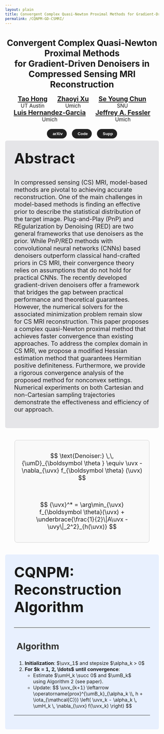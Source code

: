 ```yaml
---
layout: plain
title: Convergent Complex Quasi-Newton Proximal Methods for Gradient-Driven Denoisers in Compressed Sensing MRI Reconstruction
permalink: /CQNPM-GD-CSMRI/
---
```


<!-- MathJax config with macros -->
<script>
MathJax = {
  tex: {
    macros: {
    bm: ["\\boldsymbol{#1}", 1],
    uva: "\\boldsymbol{\\mathrm{a}}",
    uvb: "\\boldsymbol{\\mathrm{b}}",
    uvc: "\\boldsymbol{\\mathrm{c}}",
    uvd: "\\boldsymbol{\\mathrm{d}}",
    uve: "\\boldsymbol{\\mathrm{e}}",
    uvf: "\\boldsymbol{\\mathrm{f}}",
    uvg: "\\boldsymbol{\\mathrm{g}}",
    uvh: "\\boldsymbol{\\mathrm{h}}",
    uvi: "\\boldsymbol{\\mathrm{i}}",
    uvj: "\\boldsymbol{\\mathrm{j}}",
    uvk: "\\boldsymbol{\\mathrm{k}}",
    uvl: "\\boldsymbol{\\mathrm{l}}",
    uvm: "\\boldsymbol{\\mathrm{m}}",
    uvn: "\\boldsymbol{\\mathrm{n}}",
    uvo: "\\boldsymbol{\\mathrm{o}}",
    uvp: "\\boldsymbol{\\mathrm{p}}",
    uvq: "\\boldsymbol{\\mathrm{q}}",
    uvr: "\\boldsymbol{\\mathrm{r}}",
    uvs: "\\boldsymbol{\\mathrm{s}}",
    uvt: "\\boldsymbol{\\mathrm{t}}",
    uvu: "\\boldsymbol{\\mathrm{u}}",
    uvv: "\\boldsymbol{\\mathrm{v}}",
    uvw: "\\boldsymbol{\\mathrm{w}}",
    uvx: "\\boldsymbol{\\mathrm{x}}",
    uvy: "\\boldsymbol{\\mathrm{y}}",
    uvz: "\\boldsymbol{\\mathrm{z}}",
    
    umA: "\\boldsymbol{\\mathrm{A}}",
    umB: "\\boldsymbol{\\mathrm{B}}",
    umC: "\\boldsymbol{\\mathrm{C}}",
    umD: "\\boldsymbol{\\mathrm{D}}",
    umE: "\\boldsymbol{\\mathrm{E}}",
    umF: "\\boldsymbol{\\mathrm{F}}",
    umG: "\\boldsymbol{\\mathrm{G}}",
    umH: "\\boldsymbol{\\mathrm{H}}",
    umI: "\\boldsymbol{\\mathrm{I}}",
    umJ: "\\boldsymbol{\\mathrm{J}}",
    umK: "\\boldsymbol{\\mathrm{K}}",
    umL: "\\boldsymbol{\\mathrm{L}}",
    umM: "\\boldsymbol{\\mathrm{M}}",
    umN: "\\boldsymbol{\\mathrm{N}}",
    umO: "\\boldsymbol{\\mathrm{O}}",
    umP: "\\boldsymbol{\\mathrm{P}}",
    umQ: "\\boldsymbol{\\mathrm{Q}}",
    umR: "\\boldsymbol{\\mathrm{R}}",
    umS: "\\boldsymbol{\\mathrm{S}}",
    umT: "\\boldsymbol{\\mathrm{T}}",
    umU: "\\boldsymbol{\\mathrm{U}}",
    umV: "\\boldsymbol{\\mathrm{V}}",
    umW: "\\boldsymbol{\\mathrm{W}}",
    umX: "\\boldsymbol{\\mathrm{X}}",
    umY: "\\boldsymbol{\\mathrm{Y}}",
    umZ: "\\boldsymbol{\\mathrm{Z}}"
    
    

    }
  }
};
</script>

<!-- MathJax CDN (place at top of the markdown page) -->
<script src="https://polyfill.io/v3/polyfill.min.js?features=es6"></script>
<script id="MathJax-script" async
  src="https://cdn.jsdelivr.net/npm/mathjax@3/es5/tex-mml-chtml.js"></script>


<h1 style="text-align: center;" class="big-title">Convergent Complex Quasi-Newton Proximal Methods <br> for Gradient-Driven Denoisers in Compressed Sensing MRI Reconstruction</h1>

<div style="text-align: center;" class="big-title">

  <div style="display: inline-block; margin: 0 1em;">
  <a href="https://hongtao-argmin.github.io" style="font-size: 1.5em; font-weight: bold;">Tao Hong</a> <br> 
  <span style="font-size: 1.2em;">UT Austin</span>
    </div>
  
  <div style="display: inline-block; margin: 0 1em;">
  <a href="#" style="font-size: 1.5em; font-weight: bold;">Zhaoyi Xu </a> <br>
  <span style="font-size: 1.2em;">Umich</span>
  </div>
  
  <div style="display: inline-block; margin: 0 1em;">
  <a href="https://icl.snu.ac.kr" style="font-size: 1.5em; font-weight: bold;">Se Young Chun</a><br>
  <span style="font-size: 1.2em;">SNU</span>
  </div>
  
  <div style="display: inline-block; margin: 0 1em;">
  <a href="#" style="font-size: 1.5em; font-weight: bold;">Luis Hernandez-Garcia</a> <br>
  <span style="font-size: 1.2em;">Umich</span>

  </div>
  
  <div style="display: inline-block; margin: 0 1em;">
 <a href="https://web.eecs.umich.edu/~fessler/" style="font-size: 1.5em; font-weight: bold;">Jeffrey A. Fessler</a><br>
 <span style="font-size: 1.2em;">Umich</span>
  </div>
  
</div>


  <!-- Font Awesome for icons -->
<link rel="stylesheet" href="https://cdnjs.cloudflare.com/ajax/libs/font-awesome/6.5.0/css/all.min.css">

<!-- Button container -->
<div style="text-align: center; margin-top: 1em;">

  <a href="https://arxiv.org" class="button-pill">
    <i class="fas fa-arrow-up-right-from-square"></i> arXiv
  </a>


  <a href="https://github.com/hongtao-argmin/CQNPM-GDD-CS-MRI-Reco?tab=readme-ov-file" class="button-pill">
    <i class="fab fa-github"></i> Code
  </a>


  <a href="https://www.dropbox.com/scl/fi/n2mjgmpvch1l9obhuzc23/SM_CQNPMGDenoiser.pdf?rlkey=ujwr3rgswoc3kwofdaofr839r&st=cuosyo9g&dl=0" class="button-pill">
    <i class="fas fa-arrow-up-right-from-square"></i>  Supp
  </a>

</div>

<!-- Button style -->
<style>
.button-pill {
  display: inline-block;
  margin: 0.5em;
  padding: 0.6em 1em;
  background-color: #222;
  color: white;
  border-radius: 2em;
  text-decoration: none;
  font-weight: 600;
  font-family: sans-serif;
  font-size: 0.95em;
  transition: background 0.3s;
}
.button-pill:hover {
  background-color: #444;
}
.button-pill i {
  margin-right: 0.4em;
}
</style>





<div style="background-color: #e5e5e8; padding: 1.5em; border-radius: 6px; max-width: 800px; margin: 0 auto; font-size: 1.4em;">


<h2 style="margin-top: 0; font-size: 2.4em;">Abstract</h2>

In compressed sensing (CS) MRI, model-based methods are pivotal to achieving accurate reconstruction. One of the main challenges in model-based methods is finding an effective prior to describe the statistical distribution of the target image. Plug-and-Play (PnP) and REgularization by Denoising (RED) are two general frameworks that use denoisers as the prior. While PnP/RED methods with convolutional neural networks (CNNs) based denoisers outperform classical hand-crafted priors in CS MRI, their convergence theory relies on assumptions that do not hold for practical CNNs. The recently developed gradient-driven denoisers offer a framework that bridges the gap between practical performance and theoretical guarantees. However, the numerical solvers for the associated minimization problem remain slow for CS MRI reconstruction. This paper proposes a complex quasi-Newton proximal method that achieves faster convergence than existing approaches. To address the complex domain in CS MRI, we propose a modified Hessian estimation method that guarantees Hermitian positive definiteness. Furthermore, we provide a rigorous convergence analysis of the proposed method
for nonconvex settings. Numerical experiments on both Cartesian and non-Cartesian sampling trajectories
demonstrate the effectiveness and efficiency of our approach.

</div>





<div style="
  border: 1px solid #ccc;
  padding: 1em;
  border-radius: 8px;
  background-color: #f9f9f9;
  font-size: 1.4em;
  max-width: 400px;
  margin: 2em auto;
  text-align: center;
">

$$
\text{Denoiser:} \,\, {\umD}_{\boldsymbol \theta } \equiv \uvx - \nabla_{\uvx} f_{\boldsymbol \theta} (\uvx)
$$

<br>

$$
{\uvx}^* = \arg\min_{\uvx}  f_{\boldsymbol \theta}(\uvx) + \underbrace{\frac{1}{2}\|A\uvx - \uvy\|_2^2}_{h(\uvx)} 
$$

</div>





<div style="background-color: #e8f0fe; padding: 1.5em; border-radius: 6px; max-width: 800px; margin: 0 auto; font-size: 1.4em;">

<h2 style="margin-top: 0; font-size: 2.4em;">CQNPM: Reconstruction Algorithm</h2>


<table style="width: 100%; margin-top: 1em;">
<tr>
<td style="width: 80%; vertical-align: top; padding-right: 1em;">

<h3 style="color: #333; font-size: 1.8em;">Algorithm</h3>

<ol>
  <li><strong>Initialization</strong>: $\uvx_1$ and stepsize $\alpha_k > 0$</li>

  <li>
    <strong>For $k = 1, 2, \ldots$ until convergence</strong>:
    <ul>
      <li>Estimate $\umH_k \succ 0$ and $\umB_k$ using Algorithm 2 (see paper).</li>
      <li>Update:
     $$
     \uvx_{k+1} \leftarrow \operatorname{prox}^{\umB_k}_{\alpha_k \\, h + \iota_{\mathcal{C}}}
     \left( \uvx_k - \alpha_k \, \umH_k \, \nabla_{\uvx} f(\uvx_k) \right)
     $$
      </li>
    </ul>
  </li>
</ol>

</td>
</tr>
</table>

</div>
